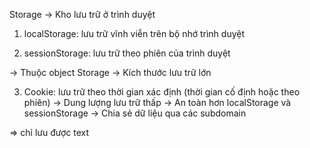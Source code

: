 Storage -> Kho lưu trữ ở trình duyệt

1. localStorage: lưu trữ vĩnh viễn trên bộ nhớ trình duyệt

2. sessionStorage: lưu trữ theo phiên của trình duyệt

-> Thuộc object Storage
-> Kích thước lưu trữ lớn

3. Cookie: lưu trữ theo thời gian xác định (thời gian cố định hoặc theo phiên)
   -> Dung lượng lưu trữ thấp
   -> An toàn hơn localStorage và sessionStorage
   -> Chia sẻ dữ liệu qua các subdomain

=> chỉ lưu được text
